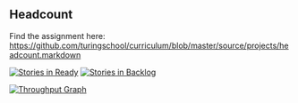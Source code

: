 ## Headcount

Find the assignment here: https://github.com/turingschool/curriculum/blob/master/source/projects/headcount.markdown

[![Stories in Ready](https://badge.waffle.io/jasonpilz/Headcount.svg?label=ready&title=Ready)](http://waffle.io/jasonpilz/Headcount)
[![Stories in Backlog](https://badge.waffle.io/jasonpilz/Headcount.svg?label=backlog&title=Backlog)](http://waffle.io/jasonpilz/Headcount)

[![Throughput Graph](https://graphs.waffle.io/jasonpilz/Headcount/throughput.svg)](https://waffle.io/jasonpilz/Headcount/metrics)
